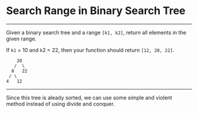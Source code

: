 # Search Range in Binary Search Tree
---

Given a binary search tree and a range `[k1, k2]`, return all elements in the given range.

If `k1` = 10 and `k`2 = 22, then your function should return `[12, 20, 22]`.
```
    20
   /  \
  8   22
 / \
4   12
```
---
Since this tree is aleady sorted, we can use some simple and violent method instead of using divide and conquer.
